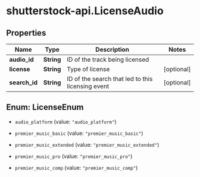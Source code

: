 # shutterstock-api.LicenseAudio

## Properties
Name | Type | Description | Notes
------------ | ------------- | ------------- | -------------
**audio_id** | **String** | ID of the track being licensed | 
**license** | **String** | Type of license | [optional] 
**search_id** | **String** | ID of the search that led to this licensing event | [optional] 


<a name="LicenseEnum"></a>
## Enum: LicenseEnum


* `audio_platform` (value: `"audio_platform"`)

* `premier_music_basic` (value: `"premier_music_basic"`)

* `premier_music_extended` (value: `"premier_music_extended"`)

* `premier_music_pro` (value: `"premier_music_pro"`)

* `premier_music_comp` (value: `"premier_music_comp"`)




